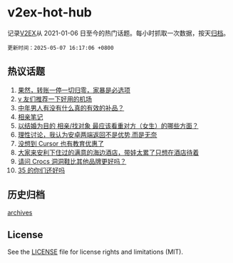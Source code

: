 # v2ex-hot-hub

 记录[V2EX](https://www.v2ex.com/)从 2021-01-06 日至今的热门话题。每小时抓取一次数据，按天[归档](archives)。

`更新时间：2025-05-07 16:17:06 +0800`

## 热议话题

1. [果然，转账一停一切归零，家暴是必选项](https://www.v2ex.com/t/1130054)
1. [v 友们推荐一下好用的机场](https://www.v2ex.com/t/1130044)
1. [中年男人有没有什么真的有效的补品？](https://www.v2ex.com/t/1130052)
1. [相亲笔记](https://www.v2ex.com/t/1130158)
1. [以结婚为目的 相亲/找对象 最应该看重对方（女生）的哪些方面？](https://www.v2ex.com/t/1130091)
1. [理性讨论，我认为安卓两端返回不是优势,而是无奈](https://www.v2ex.com/t/1130104)
1. [没想到 Cursor 也有教育优惠了](https://www.v2ex.com/t/1130037)
1. [大家来安利下住过的满意的海边酒店，带娃太累了只想在酒店待着](https://www.v2ex.com/t/1130049)
1. [请问 Crocs 洞洞鞋比其他品牌更好吗？](https://www.v2ex.com/t/1130040)
1. [35 的你们还好吗](https://www.v2ex.com/t/1130136)

## 历史归档

[archives](archives)

## License

See the [LICENSE](LICENSE) file for license rights and limitations (MIT).
